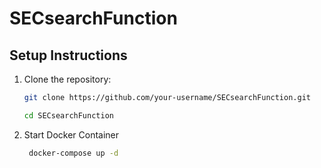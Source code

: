# SECsearchFunction

## Setup Instructions

1. Clone the repository:
   ```bash
   git clone https://github.com/your-username/SECsearchFunction.git
   ```
   ```bash
   cd SECsearchFunction
2. Start Docker Container
   ```bash
    docker-compose up -d
